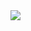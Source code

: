 <img src="https://i.hizliresim.com/8yf5tbq.png)https://i.hizliresim.com/8yf5tbq.png" width="auto">


